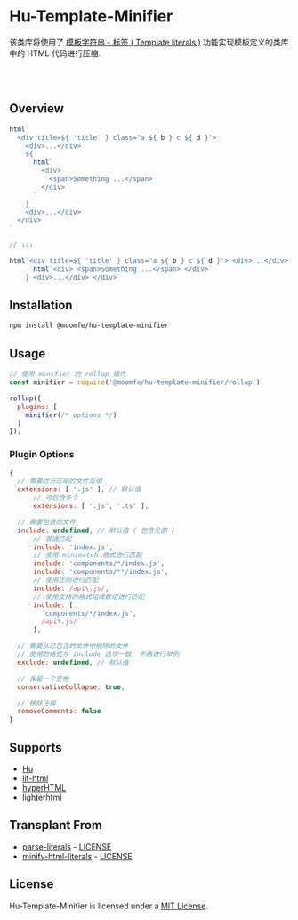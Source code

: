 # Hu-Template-Minifier
该类库将使用了 [模板字符串 - 标签 ( Template literals )](https://developer.mozilla.org/en-US/docs/Web/JavaScript/Reference/Template_literals#Tagged_templates) 功能实现模板定义的类库中的 HTML 代码进行压缩.


<br>
<br>


## Overview
```js
html`
  <div title=${ 'title' } class="a ${ b } c ${ d }">
    <div>...</div>
    ${
      html`
        <div>
          <span>Something ...</span>
        </div>
      `
    }
    <div>...</div>
  </div>
`

// ↓↓↓

html`<div title=${ 'title' } class="a ${ b } c ${ d }"> <div>...</div> ${
      html`<div> <span>Something ...</span> </div>`
    } <div>...</div> </div>`
```


## Installation
```bash
npm install @moomfe/hu-template-minifier
```


## Usage
```js
// 使用 minifier 的 rollup 插件
const minifier = require('@moomfe/hu-template-minifier/rollup');

rollup({
  plugins: [
    minifier(/* options */)
  ]
});
```


### Plugin Options
``` js
{
  // 需要进行压缩的文件后缀
  extensions: [ '.js' ], // 默认值
      // 可包含多个
      extensions: [ '.js', '.ts' ],

  // 需要包含的文件
  include: undefined, // 默认值 ( 包含全部 )
      // 普通匹配
      include: 'index.js',
      // 使用 minimatch 格式进行匹配
      include: 'components/*/index.js',
      include: 'components/**/index.js',
      // 使用正则进行匹配
      include: /api\.js/,
      // 使用支持的格式组成数组进行匹配
      include: [
        'components/*/index.js',
        /api\.js/
      ],

  // 需要从已包含的文件中排除的文件
  // 使用的格式与 include 选项一致, 不再进行举例
  exclude: undefined, // 默认值

  // 保留一个空格
  conservativeCollapse: true,

  // 移除注释
  removeComments: false
}
```


## Supports
- [Hu](https://github.com/MoomFE/Hu)
- [lit-html](https://github.com/Polymer/lit-html)
- [hyperHTML](https://github.com/WebReflection/hyperhtml)
- [lighterhtml](https://github.com/WebReflection/lighterhtml)


## Transplant From
  - [parse-literals](https://github.com/asyncLiz/parse-literals) - [LICENSE](https://github.com/asyncLiz/parse-literals/blob/master/LICENSE.md)
  - [minify-html-literals](https://github.com/asyncLiz/minify-html-literals) - [LICENSE](https://github.com/asyncLiz/minify-html-literals/blob/master/README.md)


## License

Hu-Template-Minifier is licensed under a [MIT License](./LICENSE).